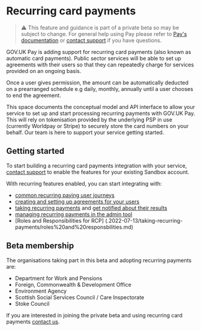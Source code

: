 # Recurring card payments

> :warning: This feature and guidance is part of a private beta so may be subject to change. For general help using Pay please refer to [Pay's documentation](https://docs.payments.service.gov.uk/) or [contact support](https://www.payments.service.gov.uk/support/) if you have questions.

GOV.UK Pay is adding support for recurring card payments  (also known as automatic card payments). Public sector services will be able to set up agreements with their users so that they can repeatedly charge for services provided on an ongoing basis.

Once a user gives permission, the amount can be automatically deducted on a prearranged schedule e.g daily, monthly, annually until a user chooses to end the agreement. 

This space documents the conceptual model and API interface to allow your service to set up and start processing recurring payments with GOV.UK Pay. This will rely on tokenisation provided by the underlying PSP in use (currently Worldpay or Stripe) to securely store the card numbers on your behalf. Our team is here to support your service getting started.

## Getting started

To start building a recurring card payments integration with your service, [contact support](https://www.payments.service.gov.uk/support/) to enable the features for your existing Sandbox account.

With recurring features enabled, you can start integrating with: 

- [common recurring paying user journeys](./2022-07-13/taking-recurring-payments/Journeys.md)
- [creating and setting up agreements for your users](./2022-07-13/taking-recurring-payments/Agreements.md)
- [taking recurring payments](./2022-07-13/taking-recurring-payments/Payments.md) and [get notified about their results](./2022-07-13/webhooks/README.md)
- [managing recurring payments in the admin tool](./2022-07-13/taking-recurring-payments/Management.md)
- [Roles and Responsibilities for RCP] (.2022-07-13/taking-recurring-payments/roles%20and%20responsbilities.md)


## Beta membership
The organisations taking part in this beta and adopting recurring payments are:

* Department for Work and Pensions
* Foreign, Commonwealth & Development Office
* Environment Agency
* Scottish Social Services Council / Care Inspectorate
* Stoke Council

If you are interested in joining the private beta and using recurring card payments [contact us](https://www.payments.service.gov.uk/support/).
